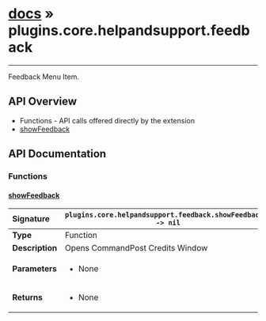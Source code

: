 # [docs](index.md) » plugins.core.helpandsupport.feedback
---

Feedback Menu Item.

## API Overview
* Functions - API calls offered directly by the extension
 * [showFeedback](#showfeedback)

## API Documentation

### Functions

#### [showFeedback](#showfeedback)
| <span style="float: left;">**Signature**</span> | <span style="float: left;">`plugins.core.helpandsupport.feedback.showFeedback() -> nil` </span>                                                          |
| -----------------------------------------------------|---------------------------------------------------------------------------------------------------------|
| **Type**                                             | Function                                                                                         |
| **Description**                                      | Opens CommandPost Credits Window                                                                                         |
| **Parameters**                                       | <ul><li>None</li></ul> |
| **Returns**                                          | <ul><li>None</li></ul>          |

